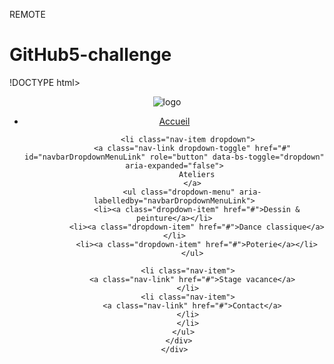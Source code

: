 REMOTE
# GitHub5-challenge
!DOCTYPE html>
<html lang="en">
<head>
    <meta charset="UTF-8">
    <meta http-equiv="X-UA-Compatible" content="IE=edge">
    <meta name="viewport" content="width=device-width, initial-scale=1.0">
    <title>Source-creative</title>
    <link href="https://cdn.jsdelivr.net/npm/bootstrap@5.1.3/dist/css/bootstrap.min.css" rel="stylesheet" integrity="sha384-1BmE4kWBq78iYhFldvKuhfTAU6auU8tT94WrHftjDbrCEXSU1oBoqyl2QvZ6jIW3" crossorigin="anonymous">
    <script src="https://cdn.jsdelivr.net/npm/bootstrap@5.1.3/dist/js/bootstrap.bundle.min.js" integrity="sha384-ka7Sk0Gln4gmtz2MlQnikT1wXgYsOg+OMhuP+IlRH9sENBO0LRn5q+8nbTov4+1p" crossorigin="anonymous"></script>
    <link rel="stylesheet" type="text/css" href="design/default.css">
</head>

<header>
    
 <img src="pictures/logoo.png" alt="logo" id="logo"/>


<nav class="navbar navbar-expand-lg navbar-light bg-light justify-content-end">
    <div class="container-fluid">
      <div class="collapse navbar-collapse" id="navbarNavDropdown">
        <ul class="navbar-nav ml-auto">
          <li class="nav-item">
            <a class="nav-link active" aria-current="page" href="#">Accueil</a>
          </li>
    
          <li class="nav-item dropdown">
            <a class="nav-link dropdown-toggle" href="#" id="navbarDropdownMenuLink" role="button" data-bs-toggle="dropdown" aria-expanded="false">
              Ateliers
            </a>
            <ul class="dropdown-menu" aria-labelledby="navbarDropdownMenuLink">
              <li><a class="dropdown-item" href="#">Dessin & peinture</a></li>
              <li><a class="dropdown-item" href="#">Dance classique</a></li>
              <li><a class="dropdown-item" href="#">Poterie</a></li>
            </ul>

          <li class="nav-item">
            <a class="nav-link" href="#">Stage vacance</a>
          </li>
          <li class="nav-item">
            <a class="nav-link" href="#">Contact</a>
          </li>
          </li>
        </ul>
      </div>
    </div>
  </nav>
</header>
<body>
  
  
</body>
<footer>
  
  </footer>
  </html>
  
